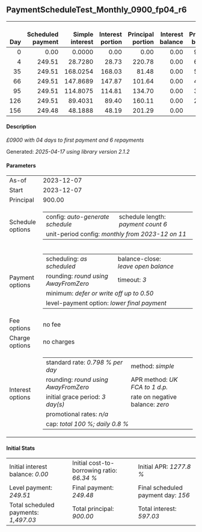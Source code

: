 <h2>PaymentScheduleTest_Monthly_0900_fp04_r6</h2>
<table>
    <thead style="vertical-align: bottom;">
        <th style="text-align: right;">Day</th>
        <th style="text-align: right;">Scheduled payment</th>
        <th style="text-align: right;">Simple interest</th>
        <th style="text-align: right;">Interest portion</th>
        <th style="text-align: right;">Principal portion</th>
        <th style="text-align: right;">Interest balance</th>
        <th style="text-align: right;">Principal balance</th>
        <th style="text-align: right;">Total simple interest</th>
        <th style="text-align: right;">Total interest</th>
        <th style="text-align: right;">Total principal</th>
    </thead>
    <tr style="text-align: right;">
        <td class="ci00">0</td>
        <td class="ci01" style="white-space: nowrap;">0.00</td>
        <td class="ci02">0.0000</td>
        <td class="ci03">0.00</td>
        <td class="ci04">0.00</td>
        <td class="ci05">0.00</td>
        <td class="ci06">900.00</td>
        <td class="ci07">0.0000</td>
        <td class="ci08">0.00</td>
        <td class="ci09">0.00</td>
    </tr>
    <tr style="text-align: right;">
        <td class="ci00">4</td>
        <td class="ci01" style="white-space: nowrap;">249.51</td>
        <td class="ci02">28.7280</td>
        <td class="ci03">28.73</td>
        <td class="ci04">220.78</td>
        <td class="ci05">0.00</td>
        <td class="ci06">679.22</td>
        <td class="ci07">28.7280</td>
        <td class="ci08">28.73</td>
        <td class="ci09">220.78</td>
    </tr>
    <tr style="text-align: right;">
        <td class="ci00">35</td>
        <td class="ci01" style="white-space: nowrap;">249.51</td>
        <td class="ci02">168.0254</td>
        <td class="ci03">168.03</td>
        <td class="ci04">81.48</td>
        <td class="ci05">0.00</td>
        <td class="ci06">597.74</td>
        <td class="ci07">196.7534</td>
        <td class="ci08">196.76</td>
        <td class="ci09">302.26</td>
    </tr>
    <tr style="text-align: right;">
        <td class="ci00">66</td>
        <td class="ci01" style="white-space: nowrap;">249.51</td>
        <td class="ci02">147.8689</td>
        <td class="ci03">147.87</td>
        <td class="ci04">101.64</td>
        <td class="ci05">0.00</td>
        <td class="ci06">496.10</td>
        <td class="ci07">344.6224</td>
        <td class="ci08">344.63</td>
        <td class="ci09">403.90</td>
    </tr>
    <tr style="text-align: right;">
        <td class="ci00">95</td>
        <td class="ci01" style="white-space: nowrap;">249.51</td>
        <td class="ci02">114.8075</td>
        <td class="ci03">114.81</td>
        <td class="ci04">134.70</td>
        <td class="ci05">0.00</td>
        <td class="ci06">361.40</td>
        <td class="ci07">459.4298</td>
        <td class="ci08">459.44</td>
        <td class="ci09">538.60</td>
    </tr>
    <tr style="text-align: right;">
        <td class="ci00">126</td>
        <td class="ci01" style="white-space: nowrap;">249.51</td>
        <td class="ci02">89.4031</td>
        <td class="ci03">89.40</td>
        <td class="ci04">160.11</td>
        <td class="ci05">0.00</td>
        <td class="ci06">201.29</td>
        <td class="ci07">548.8330</td>
        <td class="ci08">548.84</td>
        <td class="ci09">698.71</td>
    </tr>
    <tr style="text-align: right;">
        <td class="ci00">156</td>
        <td class="ci01" style="white-space: nowrap;">249.48</td>
        <td class="ci02">48.1888</td>
        <td class="ci03">48.19</td>
        <td class="ci04">201.29</td>
        <td class="ci05">0.00</td>
        <td class="ci06">0.00</td>
        <td class="ci07">597.0218</td>
        <td class="ci08">597.03</td>
        <td class="ci09">900.00</td>
    </tr>
</table>
<h4>Description</h4>
<p><i>£0900 with 04 days to first payment and 6 repayments</i></p>
<p>Generated: <i>2025-04-17 using library version 2.1.2</i></p>
<h4>Parameters</h4>
<table>
    <tr>
        <td>As-of</td>
        <td>2023-12-07</td>
    </tr>
    <tr>
        <td>Start</td>
        <td>2023-12-07</td>
    </tr>
    <tr>
        <td>Principal</td>
        <td>900.00</td>
    </tr>
    <tr>
        <td>Schedule options</td>
        <td>
            <table>
                <tr>
                    <td>config: <i>auto-generate schedule</i></td>
                    <td>schedule length: <i><i>payment count</i> 6</i></td>
                </tr>
                <tr>
                    <td colspan="2" style="white-space: nowrap;">unit-period config: <i>monthly from 2023-12 on 11</i></td>
                </tr>
            </table>
        </td>
    </tr>
    <tr>
        <td>Payment options</td>
        <td>
            <table>
                <tr>
                    <td>scheduling: <i>as scheduled</i></td>
                    <td>balance-close: <i>leave&nbsp;open&nbsp;balance</i></td>
                </tr>
                <tr>
                    <td>rounding: <i>round using AwayFromZero</i></td>
                    <td>timeout: <i>3</i></td>
                </tr>
                <tr>
                    <td colspan='2'>minimum: <i>defer&nbsp;or&nbsp;write&nbsp;off&nbsp;up&nbsp;to&nbsp;0.50</i></td>
                </tr>
                <tr>
                    <td colspan='2'>level-payment option: <i>lower&nbsp;final&nbsp;payment</i></td>
                </tr>
            </table>
        </td>
    </tr>
    <tr>
        <td>Fee options</td>
        <td>no fee
        </td>
    </tr>
    <tr>
        <td>Charge options</td>
        <td>no charges
        </td>
    </tr>
    <tr>
        <td>Interest options</td>
        <td>
            <table>
                <tr>
                    <td>standard rate: <i>0.798 % per day</i></td>
                    <td>method: <i>simple</i></td>
                </tr>
                <tr>
                    <td>rounding: <i>round using AwayFromZero</i></td>
                    <td>APR method: <i>UK FCA to 1 d.p.</i></td>
                </tr>
                <tr>
                    <td>initial grace period: <i>3 day(s)</i></td>
                    <td>rate on negative balance: <i>zero</i></td>
                </tr>
                <tr>
                    <td colspan="2">promotional rates: <i><i>n/a</i></i></td>
                </tr>
                <tr>
                    <td colspan="2">cap: <i>total 100 %; daily 0.8 %</td>
                </tr>
            </table>
        </td>
    </tr>
</table>
<h4>Initial Stats</h4>
<table>
    <tr>
        <td>Initial interest balance: <i>0.00</i></td>
        <td>Initial cost-to-borrowing ratio: <i>66.34 %</i></td>
        <td>Initial APR: <i>1277.8 %</i></td>
    </tr>
    <tr>
        <td>Level payment: <i>249.51</i></td>
        <td>Final payment: <i>249.48</i></td>
        <td>Final scheduled payment day: <i>156</i></td>
    </tr>
    <tr>
        <td>Total scheduled payments: <i>1,497.03</i></td>
        <td>Total principal: <i>900.00</i></td>
        <td>Total interest: <i>597.03</i></td>
    </tr>
</table>
